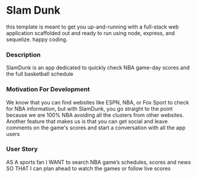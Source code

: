 # **Slam Dunk**
this template is meant to get you up-and-running with a full-stack web application scaffolded out and ready to run using node, express, and sequelize.  happy coding.

### **Description**
SlamDunk is an app dedicated to quickly check NBA game-day scores and the full basketball schedule

### **Motivation For Development**
We know that you can find websites like ESPN, NBA, or Fox Sport to check for NBA information, but with SlamDunk, you go straight to the point because we are 100% NBA avoiding all the clusters from other websites. Another feature that makes us is that you can get social and leave comments on the game's scores and start a conversation with all the app users

### **User Story**
AS A sports fan
I WANT to search NBA game’s schedules, scores and news 
SO THAT I can plan ahead to watch the games or follow live scores